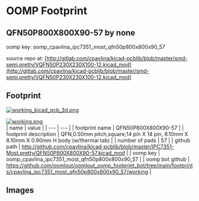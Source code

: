 # OOMP Footprint  
## QFN50P800X800X90-57  by none  
  
oomp key: oomp_cpavlina_ipc7351_most_qfn50p800x800x90_57  
  
source repo at: [http://gitlab.com/cpavlina/kicad-pcblib/blob/master/smd-semi.pretty/VQFN50P230X230X100-12.kicad_mod](http://gitlab.com/cpavlina/kicad-pcblib/blob/master/smd-semi.pretty/VQFN50P230X230X100-12.kicad_mod)  
## Footprint  
  
[![working_kicad_pcb_3d.png](working_kicad_pcb_3d_600.png)](working_kicad_pcb_3d.png)  
  
[![working.png](working_600.png)](working.png)  
| name | value | 
| --- | --- | 
| footprint name | QFN50P800X800X90-57 | 
| footprint description | QFN,0.50mm pitch,square;14 pin X 14 pin, 8.10mm X 8.10mm X 0.90mm H body (w/thermal tab) | 
| number of pads | 57 | 
| github path | http://github.com/cpavlina/kicad-pcblib/blob/master/IPC7351-Most.pretty/QFN50P800X800X90-57.kicad_mod | 
| oomp key | oomp_cpavlina_ipc7351_most_qfn50p800x800x90_57 | 
| oomp bot github | https://github.com/oomlout/oomlout_oomp_footprint_bot/tree/main/footprints/cpavlina_ipc7351_most_qfn50p800x800x90_57/working | 
## Images  
